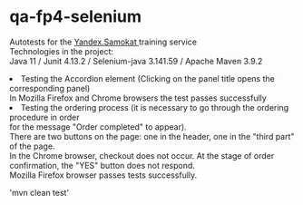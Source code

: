 # qa-fp4-selenium
Autotests for the <a href="https://qa-scooter.praktikum-services.ru/"> Yandex.Samokat </a> training service</br>
Technologies in the project:</br>
Java 11 / Junit 4.13.2 / Selenium-java 3.141.59 / Apache Maven 3.9.2
<ui>
  <li>
    Testing the Accordion element (Clicking on the panel title opens the corresponding panel)</br>
    In Mozilla Firefox and Chrome browsers the test passes successfully
  </li>
  <li>
    Testing the ordering process (it is necessary to go through the ordering procedure in order</br>
    for the message "Order completed" to appear).</br>
    There are two buttons on the page: one in the header, one in the "third part" of the page.</br>
    In the Chrome browser, checkout does not occur. At the stage of order confirmation, the "YES" button does not respond.</br>
    Mozilla Firefox browser passes tests successfully.
  </li>
</ui>

'mvn clean test'
